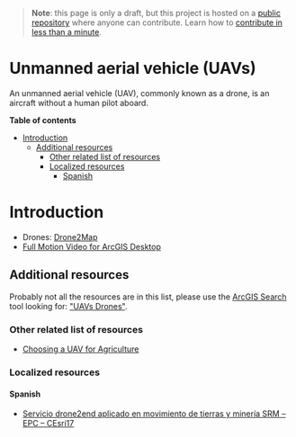 > **Note**: this page is only a draft, but this project is hosted on a [public repository](https://github.com/hhkaos/awesome-arcgis) where anyone can contribute. Learn how to [contribute in less than a minute](https://github.com/hhkaos/awesome-arcgis/blob/master/CONTRIBUTING.md#contributions).

# Unmanned aerial vehicle (UAVs)

An unmanned aerial vehicle (UAV), commonly known as a drone, is an aircraft without a human pilot aboard.

<!-- START doctoc generated TOC please keep comment here to allow auto update -->
<!-- DON'T EDIT THIS SECTION, INSTEAD RE-RUN doctoc TO UPDATE -->
**Table of contents**

- [Introduction](#introduction)
  - [Additional resources](#additional-resources)
    - [Other related list of resources](#other-related-list-of-resources)
    - [Localized resources](#localized-resources)
      - [Spanish](#spanish)

<!-- END doctoc generated TOC please keep comment here to allow auto update -->

# Introduction

* Drones: [Drone2Map](../../../arcgis/products/drone2map/README.md)
* [Full Motion Video for ArcGIS Desktop](../../../arcgis/products/extensions/full-motion-video/README.md)

## Additional resources

Probably not all the resources are in this list, please use the [ArcGIS Search](https://esri-es.github.io/arcgis-search/) tool looking for: ["UAVs Drones"](https://esri-es.github.io/arcgis-search/?search=UAVs%20Drones&utm_campaign=awesome-list&utm_source=awesome-list&utm_medium=page).

### Other related list of resources

* [Choosing a UAV for Agriculture](https://www.youtube.com/watch?v=rCF6dM7wXFU)

### Localized resources

#### Spanish

* [Servicio drone2end aplicado en movimiento de tierras y minería SRM – EPC – CEsri17](https://www.youtube.com/watch?v=fO4mt80zA6E&feature=youtu.be)
